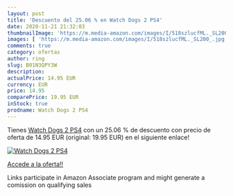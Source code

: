 ```yaml
---
layout: post
title: 'Descuento del 25.06 % en Watch Dogs 2 PS4'
date: 2020-11-21 21:32:03
thumbnailImage: 'https://m.media-amazon.com/images/I/518szlucfML._SL200_.jpg'
images: [ 'https://m.media-amazon.com/images/I/518szlucfML._SL200_.jpg' ]
comments: true
category: ofertas
author: ring
slug: B01N3QPY3W
description:
actualPrice: 14.95 EUR
currency: EUR
price: 14.95
comparePrice: 19.95 EUR
inStock: true
prodname: Watch Dogs 2 PS4
---
```


Tienes [Watch Dogs 2 PS4](https://www.amazon.es/dp/B01N3QPY3W/?tag=tolees-21) con un 25.06 % de descuento con precio de oferta de 14.95 EUR (original: 19.95 EUR) en el siguiente enlace!

[![Watch Dogs 2 PS4](https://m.media-amazon.com/images/I/518szlucfML._SL200_.jpg)](https://www.amazon.es/dp/B01N3QPY3W/?tag=tolees-21)

[Accede a la oferta!!](https://www.amazon.es/dp/B01N3QPY3W/?tag=tolees-21)

Links participate in Amazon Associate program and might generate a comission on qualifying sales


